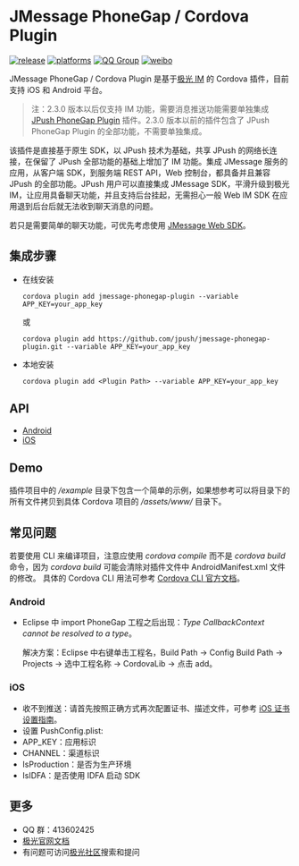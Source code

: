 # JMessage PhoneGap / Cordova Plugin

[![release](https://img.shields.io/badge/release-2.4.9-blue.svg)](https://github.com/jpush/jmessage-phonegap-plugin/releases)
[![platforms](https://img.shields.io/badge/platforms-iOS%7CAndroid-lightgrey.svg)](https://github.com/jpush/jmessage-phonegap-plugin)
[![QQ Group](https://img.shields.io/badge/QQ%20Group-413602425-red.svg)](https://github.com/jpush/jmessage-phonegap-plugin)
[![weibo](https://img.shields.io/badge/weibo-JPush-blue.svg)](http://weibo.com/jpush?refer_flag=1001030101_&is_all=1)

JMessage PhoneGap / Cordova Plugin 是基于[极光 IM](https://docs.jiguang.cn/jmessage/guideline/jmessage_guide/) 的 Cordova 插件，目前支持 iOS 和 Android 平台。

> 注：2.3.0 版本以后仅支持 IM 功能，需要消息推送功能需要单独集成 [JPush PhoneGap Plugin](https://github.com/jpush/jpush-phonegap-plugin) 插件。2.3.0 版本以前的插件包含了 JPush PhoneGap Plugin 的全部功能，不需要单独集成。

该插件是直接基于原生 SDK，以 JPush 技术为基础，共享 JPush 的网络长连接，在保留了 JPush 全部功能的基础上增加了 IM 功能。集成 JMessage 服务的应用，从客户端 SDK，到服务端 REST API，Web 控制台，都具备并且兼容 JPush 的全部功能。JPush 用户可以直接集成 JMessage SDK，平滑升级到极光IM，让应用具备聊天功能，并且支持后台挂起，无需担心一般 Web IM SDK 在应用退到后台后就无法收到聊天消息的问题。

若只是需要简单的聊天功能，可优先考虑使用 [JMessage Web SDK](https://docs.jiguang.cn/jmessage/client/im_sdk_js_v2/)。

## 集成步骤
- 在线安装

  ```
  cordova plugin add jmessage-phonegap-plugin --variable APP_KEY=your_app_key
  ```

  或

  ```
  cordova plugin add https://github.com/jpush/jmessage-phonegap-plugin.git --variable APP_KEY=your_app_key
  ```
- 本地安装

  ```
  cordova plugin add <Plugin Path> --variable APP_KEY=your_app_key
  ```

## API
- [Android](/doc/Android_API.md)
- [iOS](/doc/iOS_API.md)

## Demo
插件项目中的 */example* 目录下包含一个简单的示例，如果想参考可以将目录下的所有文件拷贝到具体 Cordova 项目的 */assets/www/* 目录下。

## 常见问题
若要使用 CLI 来编译项目，注意应使用 *cordova compile* 而不是 *cordova build* 命令，因为 *cordova build* 可能会清除对插件文件中 AndroidManifest.xml 文件的修改。
具体的 Cordova CLI 用法可参考 [Cordova CLI 官方文档](https://cordova.apache.org/docs/en/latest/reference/cordova-cli/index.html)。

### Android
- Eclipse 中 import PhoneGap 工程之后出现：*Type CallbackContext cannot be resolved to a type*。

  解决方案：Eclipse 中右键单击工程名，Build Path -> Config Build Path -> Projects -> 选中工程名称 -> CordovaLib -> 点击 add。

### iOS
- 收不到推送：请首先按照正确方式再次配置证书、描述文件，可参考 [iOS 证书设置指南](https://docs.jiguang.cn/jpush/client/iOS/ios_cer_guide/)。
- 设置 PushConfig.plist:
- APP_KEY：应用标识
- CHANNEL：渠道标识
- IsProduction：是否为生产环境
- IsIDFA：是否使用 IDFA 启动 SDK

## 更多
- QQ 群：413602425
- [极光官网文档](http://docs.jiguang.cn/guideline/jmessage_guide/)
- 有问题可访问[极光社区](http://community.jiguang.cn/)搜索和提问
